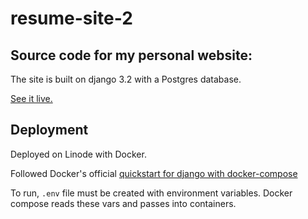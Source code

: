 # resume-site-2

## Source code for my personal website:

The site is built on django 3.2 with a Postgres database.

[See it live.](http://www.andersjuengst.com)


## Deployment

Deployed on Linode with Docker.

Followed Docker's official [quickstart for django with docker-compose](https://github.com/docker/awesome-compose/tree/master/official-documentation-samples/django)

To run, `.env` file must be created with environment variables. Docker compose reads these vars and passes into containers.